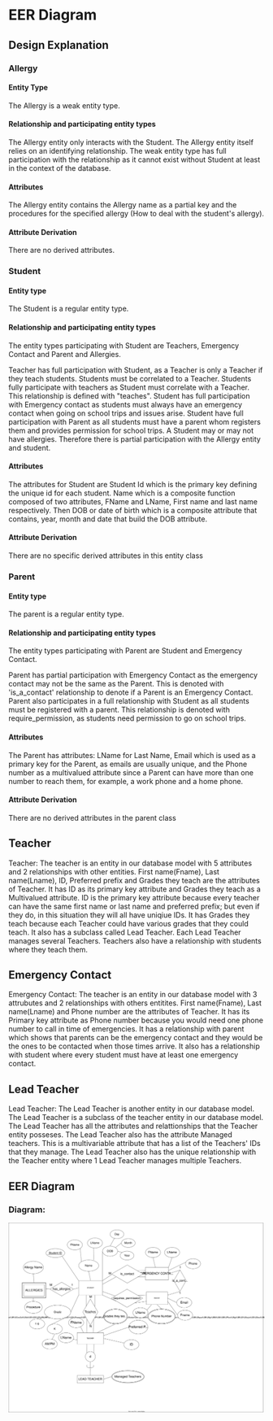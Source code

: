 # EER Diagram

## Design Explanation

### Allergy

#### Entity Type
The Allergy is a weak entity type.

#### Relationship and participating entity types
The Allergy entity only interacts with the Student. The Allergy entity itself relies on an identifying relationship. The weak entity type has full participation with the relationship as it cannot exist without Student at least in the context of the database.

#### Attributes
The Allergy entity contains the Allergy name as a partial key and the procedures for the specified allergy (How to deal with the student's allergy).

#### Attribute Derivation
There are no derived attributes.

### Student

#### Entity type
The Student is a regular entity type.

#### Relationship and participating entity types
The entity types participating with Student are Teachers, Emergency Contact and Parent and Allergies.

Teacher has full participation with Student, as a Teacher is only a Teacher if they teach students. Students must be correlated to a Teacher. Students fully participate with teachers as Student must correlate with a Teacher. This relationship is defined with "teaches". Student has full participation with Emergency contact as students must always have an emergency contact when going on school trips and issues arise. Student have full participation with Parent as all students must have a parent whom registers them and provides permission for school trips. A Student may or may not have allergies. Therefore there is partial participation with the Allergy entity and student.

#### Attributes
The attributes for Student are Student Id which is the primary key defining the unique id for each student. Name which is a composite function composed of two attributes, FName and LName, First name and last name respectively. Then DOB or date of birth which is a composite attribute that contains, year, month and date that build the DOB attribute.

#### Attribute Derivation
There are no specific derived attributes in this entity class

### Parent

#### Entity type
The parent is a regular entity type. 

#### Relationship and participating entity types
The entity types participating with Parent are Student and Emergency Contact. 

Parent has partial participation with Emergency Contact as the emergency contact may not be the same as the Parent. This is denoted with 'is_a_contact' relationship to denote if a Parent is an Emergency Contact. Parent also participates in a full relationship with Student as all students must be registered with a parent. This relationship is denoted with require_permission, as students need permission to go on school trips.

#### Attributes
The Parent has attributes: LName for Last Name, Email which is used as a primary key for the Parent, as emails are usually unique, and the Phone number as a multivalued attribute since a Parent can have more than one number to reach them, for example, a work phone and a home phone.

#### Attribute Derivation
There are no derived attributes in the parent class

## Teacher
Teacher: The teacher is an entity in our database model with 5 attributes and 2 relationships with other entities.
First name(Fname), Last name(Lname), ID, Preferred prefix and Grades they teach are the attributes of Teacher.
It has ID as its primary key attribute and Grades they teach as a Multivalued attribute.
ID is the primary key attribute because every teacher can have the same first name or last name and preferred prefix; but even if they do, in this situation they will all have uniqiue IDs.
It has Grades they teach because each Teacher could have various grades that they could teach.
It also has a subclass called Lead Teacher.
Each Lead Teacher manages several Teachers.
Teachers also have a relationship with students where they teach them.

## Emergency Contact
Emergency Contact: The teacher is an entity in our database model with 3 attrubutes and 2 relationships with others entitites. 
First name(Fname), Last name(Lname) and Phone number are the attributes of Teacher.
It has its Primary key attribute as Phone number because you would need one phone number to call in time of emergencies.
It has a relationship with parent which shows that parents can be the emergency contact and they would be the ones to be contacted when those times arrive.
It also has a relationship with student where every student must have at least one emergency contact.

## Lead Teacher
Lead Teacher: The Lead Teacher is another entity in our database model.
The Lead Teacher is a subclass of the teacher entity in our database model.
The Lead Teacher has all the attributes and relattionships that the Teacher entity posseses.
The Lead Teacher also has the attribute Managed teachers. This is a multivariable attribute that has a list of the Teachers' IDs that they manage. 
The Lead Teacher also has the unique relationship with the Teacher entity where 1 Lead Teacher manages multiple Teachers.
## EER Diagram
### Diagram: 

![EER Diagram Image](../models.drawio.svg)
